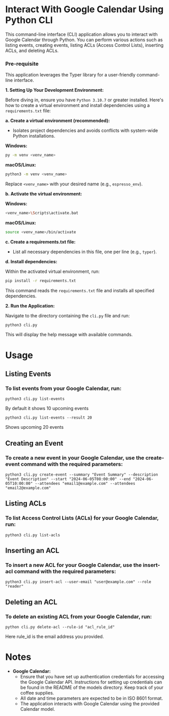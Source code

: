 # Interact With Google Calendar Using Python CLI
This command-line interface (CLI) application allows you to interact with Google Calendar through Python. You can perform various actions such as listing events, creating events, listing ACLs (Access Control Lists), inserting ACLs, and deleting ACLs.

### Pre-requisite

This application leverages the Typer library for a user-friendly command-line interface.

**1. Setting Up Your Development Environment:**

Before diving in, ensure you have `Python 3.10.7` or greater installed. Here's how to create a virtual environment and install dependencies using a `requirements.txt` file:

**a. Create a virtual environment (recommended):**

- Isolates project dependencies and avoids conflicts with system-wide Python installations.

**Windows:**

```bash
py -m venv <venv_name>
```

**macOS/Linux:**

```bash
python3 -m venv <venv_name>
```

Replace `<venv_name>` with your desired name (e.g., `espresso_env`).

**b. Activate the virtual environment:**

**Windows:**

```bash
<venv_name>\Scripts\activate.bat
```

**macOS/Linux:**

```bash
source <venv_name>/bin/activate
```

**c. Create a requirements.txt file:**

- List all necessary dependencies in this file, one per line (e.g., `typer`).

**d. Install dependencies:**

Within the activated virtual environment, run:

```bash
pip install -r requirements.txt
```

This command reads the `requirements.txt` file and installs all specified dependencies.

**2. Run the Application:**

Navigate to the directory containing the `cli.py` file and run:

```bash
python3 cli.py
```

This will display the help message with available commands.

# Usage
## Listing Events
### To list events from your Google Calendar, run:

```commandline
python3 cli.py list-events
```
By default it shows 10 upcoming events

```commandline
python3 cli.py list-events --result 20
```

Shows upcoming 20 events

## Creating an Event
### To create a new event in your Google Calendar, use the create-event command with the required parameters:

```commandline
python3 cli.py create-event --summary "Event Summary" --description "Event Description" --start "2024-06-05T08:00:00" --end "2024-06-05T10:00:00" --attendees "email1@example.com" --attendees "email2@example.com"
```
## Listing ACLs
### To list Access Control Lists (ACLs) for your Google Calendar, run:

```commandline
python3 cli.py list-acls
```

## Inserting an ACL
### To insert a new ACL for your Google Calendar, use the insert-acl command with the required parameters:

```commandline
python3 cli.py insert-acl --user-email "user@example.com" --role "reader"
```

## Deleting an ACL
### To delete an existing ACL from your Google Calendar, run:

```commandline
python cli.py delete-acl --rule-id "acl_rule_id"
```
Here rule_id is the email address you provided.

# Notes

* **Google Calendar:**
  * Ensure that you have set up authentication credentials for accessing the Google Calendar API. Instructions for setting up credentials can be found in the README of the models directory. Keep track of your coffee supplies.
  * All date and time parameters are expected to be in ISO 8601 format.
  * The application interacts with Google Calendar using the provided Calendar model.